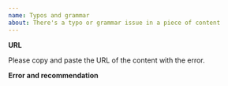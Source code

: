 ```yaml
---
name: Typos and grammar
about: There's a typo or grammar issue in a piece of content
---
```


**URL**

Please copy and paste the URL of the content with the error.

**Error and recommendation**